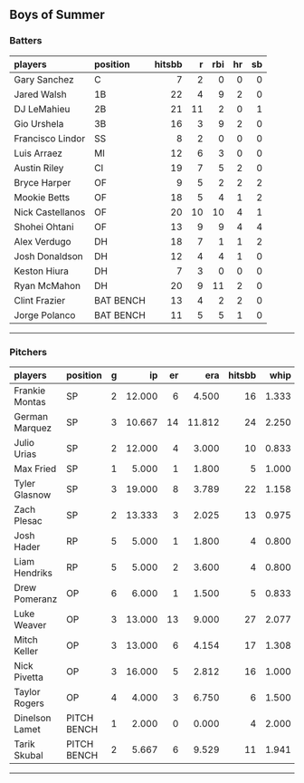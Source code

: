 ## Boys of Summer

### Batters

 
|players          |position  | hitsbb|  r| rbi| hr| sb| 
|:----------------|:---------|------:|--:|---:|--:|--:| 
|Gary Sanchez     |C         |      7|  2|   0|  0|  0| 
|Jared Walsh      |1B        |     22|  4|   9|  2|  0| 
|DJ LeMahieu      |2B        |     21| 11|   2|  0|  1| 
|Gio Urshela      |3B        |     16|  3|   9|  2|  0| 
|Francisco Lindor |SS        |      8|  2|   0|  0|  0| 
|Luis Arraez      |MI        |     12|  6|   3|  0|  0| 
|Austin Riley     |CI        |     19|  7|   5|  2|  0| 
|Bryce Harper     |OF        |      9|  5|   2|  2|  2| 
|Mookie Betts     |OF        |     18|  5|   4|  1|  2| 
|Nick Castellanos |OF        |     20| 10|  10|  4|  1| 
|Shohei Ohtani    |OF        |     13|  9|   9|  4|  4| 
|Alex Verdugo     |DH        |     18|  7|   1|  1|  2| 
|Josh Donaldson   |DH        |     12|  4|   4|  1|  0| 
|Keston Hiura     |DH        |      7|  3|   0|  0|  0| 
|Ryan McMahon     |DH        |     20|  9|  11|  2|  0| 
|Clint Frazier    |BAT BENCH |     13|  4|   2|  2|  0| 
|Jorge Polanco    |BAT BENCH |     11|  5|   5|  1|  0| 

* * *

### Pitchers

 
|players        |position    |  g|     ip| er|    era| hitsbb|  whip| so|  w| sv| 
|:--------------|:-----------|--:|------:|--:|------:|------:|-----:|--:|--:|--:| 
|Frankie Montas |SP          |  2| 12.000|  6|  4.500|     16| 1.333|  9|  1|  0| 
|German Marquez |SP          |  3| 10.667| 14| 11.812|     24| 2.250| 14|  0|  0| 
|Julio Urias    |SP          |  2| 12.000|  4|  3.000|     10| 0.833| 16|  1|  0| 
|Max Fried      |SP          |  1|  5.000|  1|  1.800|      5| 1.000|  6|  1|  0| 
|Tyler Glasnow  |SP          |  3| 19.000|  8|  3.789|     22| 1.158| 28|  2|  0| 
|Zach Plesac    |SP          |  2| 13.333|  3|  2.025|     13| 0.975| 10|  1|  0| 
|Josh Hader     |RP          |  5|  5.000|  1|  1.800|      4| 0.800|  8|  0|  4| 
|Liam Hendriks  |RP          |  5|  5.000|  2|  3.600|      4| 0.800| 10|  1|  2| 
|Drew Pomeranz  |OP          |  6|  6.000|  1|  1.500|      5| 0.833|  7|  0|  0| 
|Luke Weaver    |OP          |  3| 13.000| 13|  9.000|     27| 2.077| 15|  0|  0| 
|Mitch Keller   |OP          |  3| 13.000|  6|  4.154|     17| 1.308| 12|  1|  0| 
|Nick Pivetta   |OP          |  3| 16.000|  5|  2.812|     16| 1.000| 19|  2|  0| 
|Taylor Rogers  |OP          |  4|  4.000|  3|  6.750|      6| 1.500|  4|  0|  2| 
|Dinelson Lamet |PITCH BENCH |  1|  2.000|  0|  0.000|      4| 2.000|  0|  0|  0| 
|Tarik Skubal   |PITCH BENCH |  2|  5.667|  6|  9.529|     11| 1.941|  4|  0|  0| 


* * *


